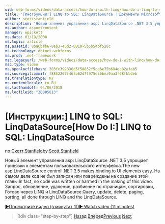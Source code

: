 ```yaml
---
uid: web-forms/videos/data-access/how-do-i-with-linq/how-do-i-linq-to-sql-linqdatasource
title: '[Инструкции:] LINQ to SQL: LinqDataSource | Документы Microsoft'
author: scottstanfield
description: 'Новый элемент управления asp: LinqDataSource .NET 3.5 упрощает привязки к элементам пользовательского интерфейса. На самом деле код не был записан или повреждены на создание этой главы. Запрос upd...'
ms.author: aspnetcontent
manager: wpickett
ms.date: 01/10/2008
ms.topic: article
ms.assetid: 8ba6bfb6-8eb3-45d2-8819-5b5b54bf520c
ms.technology: dotnet-webforms
ms.prod: .net-framework
msc.legacyurl: /web-forms/videos/data-access/how-do-i-with-linq/how-do-i-linq-to-sql-linqdatasource
msc.type: video
ms.openlocfilehash: 303fe392330d5f58852f5ce6e75b684ec82afab5
ms.sourcegitcommit: f8852267f463b62d7f975e56bea9aa3f68fbbdeb
ms.translationtype: MT
ms.contentlocale: ru-RU
ms.lasthandoff: 04/06/2018
ms.locfileid: "30885813"
---
```

<a name="how-do-i-linq-to-sql-linqdatasource"></a><span data-ttu-id="33e59-105">[Инструкции:] LINQ to SQL: LinqDataSource</span><span class="sxs-lookup"><span data-stu-id="33e59-105">[How Do I:] LINQ to SQL: LinqDataSource</span></span>
====================
<span data-ttu-id="33e59-106">по [Скотт Stanfield](https://github.com/scottstanfield)</span><span class="sxs-lookup"><span data-stu-id="33e59-106">by [Scott Stanfield](https://github.com/scottstanfield)</span></span>

<span data-ttu-id="33e59-107">Новый элемент управления asp: LinqDataSource .NET 3.5 упрощает привязки к элементам пользовательского интерфейса.</span><span class="sxs-lookup"><span data-stu-id="33e59-107">The new asp:LinqDataSource control .NET 3.5 makes binding to UI elements easy.</span></span> <span data-ttu-id="33e59-108">На самом деле код не был записан или повреждены на создание этой главы.</span><span class="sxs-lookup"><span data-stu-id="33e59-108">In fact, no code was written or harmed in the making of this video.</span></span> <span data-ttu-id="33e59-109">Запрос, обновление, удаление, разбиение по страницам, сортировки, Готово через LINQ и LinqDataSource.</span><span class="sxs-lookup"><span data-stu-id="33e59-109">Query, update, delete, paging, sorting, all done through LINQ and the LinqDataSource.</span></span>

[<span data-ttu-id="33e59-110">&#9654;Посмотрите видео (в минутах 11)</span><span class="sxs-lookup"><span data-stu-id="33e59-110">&#9654; Watch video (11 minutes)</span></span>](https://channel9.msdn.com/Blogs/ASP-NET-Site-Videos/how-do-i-linq-to-sql-linqdatasource)

> [!div class="step-by-step"]
> <span data-ttu-id="33e59-111">[Назад](how-do-i-linq-to-sql-updating-the-database.md)
> [Вперед](how-do-i-linq-to-sql-custom-linqdatasource.md)</span><span class="sxs-lookup"><span data-stu-id="33e59-111">[Previous](how-do-i-linq-to-sql-updating-the-database.md)
[Next](how-do-i-linq-to-sql-custom-linqdatasource.md)</span></span>
